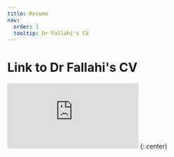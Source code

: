 ```yaml
---
title: Resume
nav:
  order: 1
  tooltip: Dr Fallahi's CV
---
```


# <i class="fas fa-chalkboard-teacher"></i>Link to Dr Fallahi's CV 

<embed src="https://github.com/Fallahi-Bioinformatics-Lab/MyCV/blob/main/MyCV_July2025.pdf" />
{:.center}
